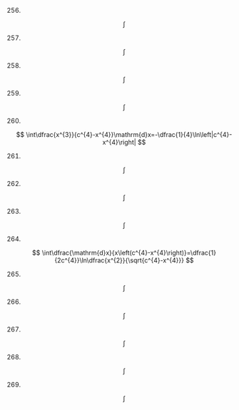 
256.
$$
\int
$$

257.
$$
\int
$$

258.
$$
\int
$$

259.
$$
\int
$$

260.
$$
\int\dfrac{x^{3}}{c^{4}-x^{4}}\mathrm{d}x=-\dfrac{1}{4}\ln\left|c^{4}-x^{4}\right|
$$

261.
$$
\int
$$

262.
$$
\int
$$

263.
$$
\int
$$

264.
$$
\int\dfrac{\mathrm{d}x}{x\left(c^{4}-x^{4}\right)}=\dfrac{1}{2c^{4}}\ln\dfrac{x^{2}}{\sqrt{c^{4}-x^{4}}}
$$

265.
$$
\int
$$

266.
$$
\int
$$

267.
$$
\int
$$

268.
$$
\int
$$

269.
$$
\int
$$
